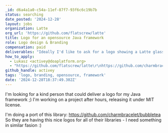 ```yaml
---
_id: d6a4a1a0-c54a-11ef-87f7-93f6c6c19b7b
status: searching
date_posted: '2024-12-28'
layout: jobs
organization: Latte
org_url: 'https://github.com/flatscrew/latte'
title: Logo for an opensource Java framework
role: Logo design & Branding
compensation: paid
deliverables: "Ideally I'd like to ask for a logo showing a Latte glass, in three variants:\r\n- plain latte coffee,\r\n- the same glass of coffee but with added cream on the top,\r\n- the same glass of coffee but with added spices on the top ;)"
how_to_apply:
  - Lukasz <activey@doaplatform.org>
  - "https://github.com/flatscrew/latte\r\nhttps://github.com/charmbracelet/bubbletea"
github_handle: activey
tags: 'logo, branding, opensource, framework'
date: '2024-12-28T18:37:49.302Z'
---
```

I'm looking for a kind person that could deliver a logo for my Java framework ;) I'm working on a project after hours, releasing it under MIT license.

I'm doing a port of this library: https://github.com/charmbracelet/bubbletea
So they are having this nice logos for all of their libraries - I need something in similar fasion :)
